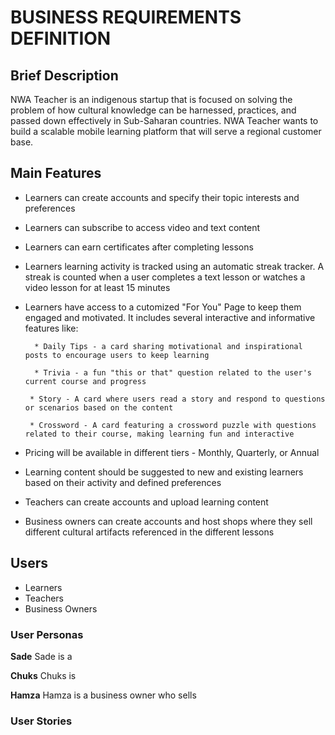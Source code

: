 # BUSINESS REQUIREMENTS DEFINITION

## Brief Description
NWA Teacher is an indigenous startup that is focused on solving the problem of how cultural knowledge can be harnessed, practices, and passed down effectively in Sub-Saharan countries. NWA Teacher wants to build a scalable mobile learning platform that will serve a regional customer base.

## Main Features
* Learners can create accounts and specify their topic interests and preferences
* Learners can subscribe to access video and text content
* Learners can earn certificates after completing lessons
* Learners learning activity is tracked using an automatic streak tracker. A streak is counted when a user completes a text lesson or watches a video lesson for at least 15 minutes
* Learners have access to a cutomized "For You" Page to keep them engaged and motivated. It includes several interactive and informative features like:

        * Daily Tips - a card sharing motivational and inspirational posts to encourage users to keep learning
        
        * Trivia - a fun "this or that" question related to the user's current course and progress
        
       * Story - A card where users read a story and respond to questions or scenarios based on the content
        
       * Crossword - A card featuring a crossword puzzle with questions related to their course, making learning fun and interactive 

* Pricing will be available in different tiers - Monthly, Quarterly, or Annual
* Learning content should be suggested to new and existing learners based on their activity and defined preferences
* Teachers can create accounts and upload learning content
* Business owners can create accounts and host shops where they sell different cultural artifacts referenced in the different lessons

## Users
* Learners
* Teachers
* Business Owners

### User Personas
**Sade**
Sade is a 

**Chuks**
Chuks is 

**Hamza**
Hamza is a business owner who sells 

### User Stories
